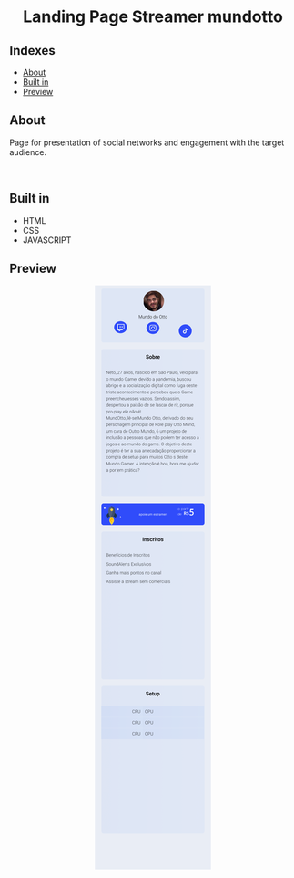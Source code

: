 <h1 align="center">
Landing Page Streamer mundotto
</h1>

## Indexes

- [About](#about)
- [Built in](#built_in)
- [Preview](#preview)
  <br>

## About <a name="about"></a>

Page for presentation of social networks and engagement with the target audience.

<br>

## Built in <a name="built_in"></a>

- HTML
- CSS
- JAVASCRIPT
  <br>

## Preview <a name = "preview"></a>

<div align="center">
<img src="/nvl9/projeto1/preview/page1.png" alt="Preview"/>
</div>
